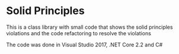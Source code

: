 # Solid Principles
This is a class library with small code that shows the solid principles violations and the code refactoring to resolve the violations

The code was done in Visual Studio 2017, .NET Core 2.2 and C#
